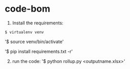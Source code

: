 # code-bom

1. Install the requirements:

`$ virtualenv venv`

'$ source venv/bin/activate'

'$ pip install requirements.txt -r'

2. run the code:
'$ python rollup.py <outputname.xlsx>'


